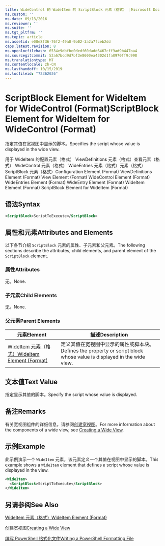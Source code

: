 ```yaml
---
title: WideControl 的 WideItem 的 ScriptBlock 元素（格式） |Microsoft Docs
ms.custom: ''
ms.date: 09/13/2016
ms.reviewer: ''
ms.suite: ''
ms.tgt_pltfrm: ''
ms.topic: article
ms.assetid: e00e8f36-76f2-49a0-9b02-3a2a7fceb2dd
caps.latest.revision: 8
ms.openlocfilehash: 6534e9dbfbe0dedf60dadd6467cff9ad9b447ba4
ms.sourcegitcommit: 52a67bcd9d7bf3e8600ea4302d1fa8970ff9c998
ms.translationtype: MT
ms.contentlocale: zh-CN
ms.lasthandoff: 10/15/2019
ms.locfileid: "72362026"
---
```

# <a name="scriptblock-element-for-wideitem-for-widecontrol-format"></a><span data-ttu-id="ea778-102">ScriptBlock Element for WideItem for WideControl (Format)</span><span class="sxs-lookup"><span data-stu-id="ea778-102">ScriptBlock Element for WideItem for WideControl (Format)</span></span>

<span data-ttu-id="ea778-103">指定其值在宽视图中显示的脚本。</span><span class="sxs-lookup"><span data-stu-id="ea778-103">Specifies the script whose value is displayed in the wide view.</span></span>

<span data-ttu-id="ea778-104">用于 WideItem 的配置元素（格式） ViewDefinitions 元素（格式）查看元素（格式） WideControl 元素（格式） WideEntries 元素（格式）元素（格式） ScriptBlock 元素（格式）</span><span class="sxs-lookup"><span data-stu-id="ea778-104">Configuration Element (Format) ViewDefinitions Element (Format) View Element (Format) WideControl Element (Format) WideEntries Element (Format) WideEntry Element (Format) WideItem Element (Format) ScriptBlock Element for WideItem (Format)</span></span>

## <a name="syntax"></a><span data-ttu-id="ea778-105">语法</span><span class="sxs-lookup"><span data-stu-id="ea778-105">Syntax</span></span>

```xml
<ScriptBlock>ScriptToExecute</ScriptBlock>
```

## <a name="attributes-and-elements"></a><span data-ttu-id="ea778-106">属性和元素</span><span class="sxs-lookup"><span data-stu-id="ea778-106">Attributes and Elements</span></span>

<span data-ttu-id="ea778-107">以下各节介绍 `ScriptBlock` 元素的属性、子元素和父元素。</span><span class="sxs-lookup"><span data-stu-id="ea778-107">The following sections describe the attributes, child elements, and parent element of the `ScriptBlock` element.</span></span>

### <a name="attributes"></a><span data-ttu-id="ea778-108">属性</span><span class="sxs-lookup"><span data-stu-id="ea778-108">Attributes</span></span>

<span data-ttu-id="ea778-109">无。</span><span class="sxs-lookup"><span data-stu-id="ea778-109">None.</span></span>

### <a name="child-elements"></a><span data-ttu-id="ea778-110">子元素</span><span class="sxs-lookup"><span data-stu-id="ea778-110">Child Elements</span></span>

<span data-ttu-id="ea778-111">无。</span><span class="sxs-lookup"><span data-stu-id="ea778-111">None.</span></span>

### <a name="parent-elements"></a><span data-ttu-id="ea778-112">父元素</span><span class="sxs-lookup"><span data-stu-id="ea778-112">Parent Elements</span></span>

|<span data-ttu-id="ea778-113">元素</span><span class="sxs-lookup"><span data-stu-id="ea778-113">Element</span></span>|<span data-ttu-id="ea778-114">描述</span><span class="sxs-lookup"><span data-stu-id="ea778-114">Description</span></span>|
|-------------|-----------------|
|[<span data-ttu-id="ea778-115">WideItem 元素（格式）</span><span class="sxs-lookup"><span data-stu-id="ea778-115">WideItem Element (Format)</span></span>](./wideitem-element-for-widecontrol-format.md)|<span data-ttu-id="ea778-116">定义其值在宽视图中显示的属性或脚本块。</span><span class="sxs-lookup"><span data-stu-id="ea778-116">Defines the property or script block whose value is displayed in the wide view.</span></span>|

## <a name="text-value"></a><span data-ttu-id="ea778-117">文本值</span><span class="sxs-lookup"><span data-stu-id="ea778-117">Text Value</span></span>

<span data-ttu-id="ea778-118">指定显示其值的脚本。</span><span class="sxs-lookup"><span data-stu-id="ea778-118">Specify the script whose value is displayed.</span></span>

## <a name="remarks"></a><span data-ttu-id="ea778-119">备注</span><span class="sxs-lookup"><span data-stu-id="ea778-119">Remarks</span></span>

<span data-ttu-id="ea778-120">有关宽视图组件的详细信息，请参阅[创建宽视图](./creating-a-wide-view.md)。</span><span class="sxs-lookup"><span data-stu-id="ea778-120">For more information about the components of a wide view, see [Creating a Wide View](./creating-a-wide-view.md).</span></span>

## <a name="example"></a><span data-ttu-id="ea778-121">示例</span><span class="sxs-lookup"><span data-stu-id="ea778-121">Example</span></span>

<span data-ttu-id="ea778-122">此示例演示一个 `WideItem` 元素，该元素定义一个其值在视图中显示的脚本。</span><span class="sxs-lookup"><span data-stu-id="ea778-122">This example shows a `WideItem` element that defines a script whose value is displayed in the view.</span></span>

```xml
<WideItem>
  <ScriptBlock>ScriptToExecute</ScriptBlock>
</WideItem>
```

## <a name="see-also"></a><span data-ttu-id="ea778-123">另请参阅</span><span class="sxs-lookup"><span data-stu-id="ea778-123">See Also</span></span>

[<span data-ttu-id="ea778-124">WideItem 元素（格式）</span><span class="sxs-lookup"><span data-stu-id="ea778-124">WideItem Element (Format)</span></span>](./wideitem-element-for-widecontrol-format.md)

[<span data-ttu-id="ea778-125">创建宽视图</span><span class="sxs-lookup"><span data-stu-id="ea778-125">Creating a Wide View</span></span>](./creating-a-wide-view.md)

[<span data-ttu-id="ea778-126">编写 PowerShell 格式化文件</span><span class="sxs-lookup"><span data-stu-id="ea778-126">Writing a PowerShell Formatting File</span></span>](./writing-a-powershell-formatting-file.md)
